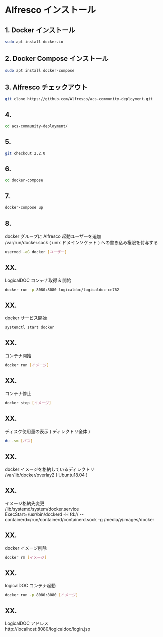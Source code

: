# Alfresco インストール  
  
## 1. Docker インストール  
```bash  
sudo apt install docker.io  
```  
  
## 2. Docker Compose インストール  
```bash  
sudo apt install docker-compose  
```  
  
## 3. Alfresco チェックアウト  
```bash  
git clone https://github.com/Alfresco/acs-community-deployment.git  
```  
  
## 4.  
```bash  
cd acs-community-deployment/  
```  
  
## 5.  
```bash  
git checkout 2.2.0  
```  
  
## 6.  
```bash  
cd docker-compose  
```  
  
## 7.  
```bash  
docker-compose up  
```  
  
## 8.  
docker グループに Alfresco 起動ユーザーを追加  
/var/run/docker.sock ( unix ドメインソケット ) への書き込み権限を付与する  
```bash  
usermod -aG docker [ユーザー]  
```  
  
  
## XX.  
LogicalDOC コンテナ取得 & 開始  
```bash  
docker run -p 8080:8080 logicaldoc/logicaldoc-ce762  
```  
  
## XX.  
docker サービス開始  
```bash  
systemctl start docker  
```  
  
## XX.  
コンテナ開始  
```bash  
docker run [イメージ]  
```  
  
## XX.  
コンテナ停止  
```bash  
docker stop [イメージ]  
```  
  
## XX.  
ディスク使用量の表示 ( ディレクトリ全体 )  
```bash  
du -sm [パス]  
```  
  
## XX.  
docker イメージを格納しているディレクトリ  
/var/lib/docker/overlay2 ( Ubuntu18.04 )  
  
## XX.  
イメージ格納先変更  
/lib/systemd/system/docker.service  
ExecStart=/usr/bin/dockerd -H fd:// --containerd=/run/containerd/containerd.sock -g /media/y/images/docker  
  
## XX.  
docker イメージ削除  
```bash  
docker rm [イメージ]  
```  
  
## XX.  
logicalDOC コンテナ起動  
```bash  
docker run -p 8080:8080 [イメージ]  
```  
  
## XX.  
LogicalDOC アドレス  
http://localhost:8080/logicaldoc/login.jsp  
